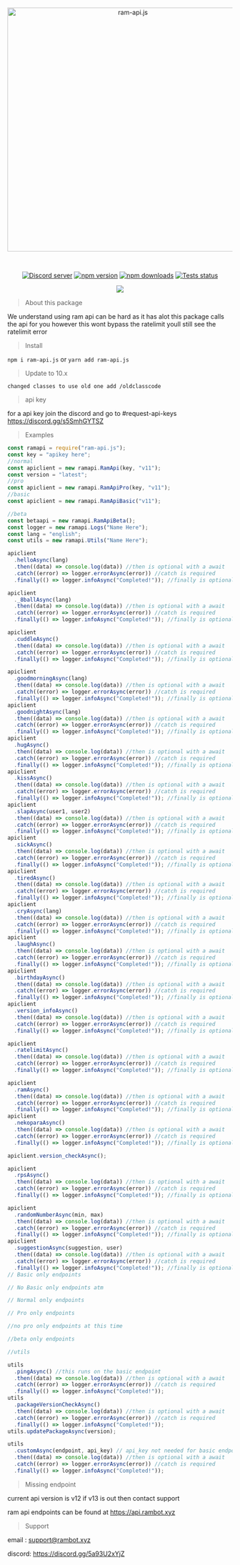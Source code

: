 <div align="center">
  <br />
  <p>
    <a href="https://api.rambot.xyz"><img src="https://gamearoo.top/ram/ramapijs.png" width="546" alt="ram-api.js" /></a>
  </p>
  <br />
  <p>
    <a href="https://discord.gg/s5SmhGYTSZ"><img src="https://img.shields.io/discord/1068088656377692170?color=5865F2&logo=discord&logoColor=white" alt="Discord server" /></a>
    <a href="https://www.npmjs.com/package/ram-api.js"><img src="https://img.shields.io/npm/v/ram-api.js.svg" alt="npm version" /></a>
    <a href="https://www.npmjs.com/package/ram-api.js"><img src="https://img.shields.io/npm/dt/ram-api.js.svg?maxAge=3600" alt="npm downloads" /></a>
    <a href="https://github.com/Gamearoos-development/ram-api.js/actions"><img src="https://github.com/Gamearoos-development/ram-api.js/actions/workflows/text.yml/badge.svg" alt="Tests status" /></a>
  </p>
  <a href="https://nodei.co/npm/ram-api.js/"><img src="https://nodei.co/npm/ram-api.js.png?downloads=true&downloadRank=true&stars=true"></a>
</div>

> About this package

We understand using ram api can be hard as it has alot this package calls the api for you however this wont bypass the ratelimit youll still see the ratelimit error

> Install

`npm i ram-api.js` or `yarn add ram-api.js`

> Update to 10.x

```text
changed classes to use old one add /oldclasscode
```

> api key

for a api key join the discord and go to #request-api-keys https://discord.gg/s5SmhGYTSZ

> Examples

```javascript
const ramapi = require("ram-api.js");
const key = "apikey here";
//normal
const apiclient = new ramapi.RamApi(key, "v11");
const version = "latest";
//pro
const apiclient = new ramapi.RamApiPro(key, "v11");
//basic
const apiclient = new ramapi.RamApiBasic("v11");

//beta
const betaapi = new ramapi.RamApiBeta();
const logger = new ramapi.Logs("Name Here");
const lang = "english";
const utils = new ramapi.Utils("Name Here");

apiclient
  .helloAsync(lang)
  .then((data) => console.log(data)) //then is optional with a await
  .catch((error) => logger.errorAsync(error)) //catch is required
  .finally(() => logger.infoAsync("Completed!")); //finally is optional;

apiclient
  ._8ballAsync(lang)
  .then((data) => console.log(data)) //then is optional with a await
  .catch((error) => logger.errorAsync(error)) //catch is required
  .finally(() => logger.infoAsync("Completed!")); //finally is optional

apiclient
  .cuddleAsync()
  .then((data) => console.log(data)) //then is optional with a await
  .catch((error) => logger.errorAsync(error)) //catch is required
  .finally(() => logger.infoAsync("Completed!")); //finally is optional

apiclient
  .goodmorningAsync(lang)
  .then((data) => console.log(data)) //then is optional with a await
  .catch((error) => logger.errorAsync(error)) //catch is required
  .finally(() => logger.infoAsync("Completed!")); //finally is optional
apiclient
  .goodnightAsync(lang)
  .then((data) => console.log(data)) //then is optional with a await
  .catch((error) => logger.errorAsync(error)) //catch is required
  .finally(() => logger.infoAsync("Completed!")); //finally is optional
apiclient
  .hugAsync()
  .then((data) => console.log(data)) //then is optional with a await
  .catch((error) => logger.errorAsync(error)) //catch is required
  .finally(() => logger.infoAsync("Completed!")); //finally is optional
apiclient
  .kissAsync()
  .then((data) => console.log(data)) //then is optional with a await
  .catch((error) => logger.errorAsync(error)) //catch is required
  .finally(() => logger.infoAsync("Completed!")); //finally is optional
apiclient
  .slapAsync(user1, user2)
  .then((data) => console.log(data)) //then is optional with a await
  .catch((error) => logger.errorAsync(error)) //catch is required
  .finally(() => logger.infoAsync("Completed!")); //finally is optional
apiclient
  .sickAsync()
  .then((data) => console.log(data)) //then is optional with a await
  .catch((error) => logger.errorAsync(error)) //catch is required
  .finally(() => logger.infoAsync("Completed!")); //finally is optional
apiclient
  .tiredAsync()
  .then((data) => console.log(data)) //then is optional with a await
  .catch((error) => logger.errorAsync(error)) //catch is required
  .finally(() => logger.infoAsync("Completed!")); //finally is optional
apiclient
  .cryAsync(lang)
  .then((data) => console.log(data)) //then is optional with a await
  .catch((error) => logger.errorAsync(error)) //catch is required
  .finally(() => logger.infoAsync("Completed!")); //finally is optional
apiclient
  .laughAsync()
  .then((data) => console.log(data)) //then is optional with a await
  .catch((error) => logger.errorAsync(error)) //catch is required
  .finally(() => logger.infoAsync("Completed!")); //finally is optional
apiclient
  .birthdayAsync()
  .then((data) => console.log(data)) //then is optional with a await
  .catch((error) => logger.errorAsync(error)) //catch is required
  .finally(() => logger.infoAsync("Completed!")); //finally is optional
apiclient
  .version_infoAsync()
  .then((data) => console.log(data)) //then is optional with a await
  .catch((error) => logger.errorAsync(error)) //catch is required
  .finally(() => logger.infoAsync("Completed!")); //finally is optional

apiclient
  .ratelimitAsync()
  .then((data) => console.log(data)) //then is optional with a await
  .catch((error) => logger.errorAsync(error)) //catch is required
  .finally(() => logger.infoAsync("Completed!")); //finally is optional

apiclient
  .ramAsync()
  .then((data) => console.log(data)) //then is optional with a await
  .catch((error) => logger.errorAsync(error)) //catch is required
  .finally(() => logger.infoAsync("Completed!")); //finally is optional
apiclient
  .nekoparaAsync()
  .then((data) => console.log(data)) //then is optional with a await
  .catch((error) => logger.errorAsync(error)) //catch is required
  .finally(() => logger.infoAsync("Completed!")); //finally is optional

apiclient.version_checkAsync();

apiclient
  .rpsAsync()
  .then((data) => console.log(data)) //then is optional with a await
  .catch((error) => logger.errorAsync(error)) //catch is required
  .finally(() => logger.infoAsync("Completed!")); //finally is optional

apiclient
  .randomNumberAsync(min, max)
  .then((data) => console.log(data)) //then is optional with a await
  .catch((error) => logger.errorAsync(error)) //catch is required
  .finally(() => logger.infoAsync("Completed!")); //finally is optional
apiclient
  .suggestionAsync(suggestion, user)
  .then((data) => console.log(data)) //then is optional with a await
  .catch((error) => logger.errorAsync(error)) //catch is required
  .finally(() => logger.infoAsync("Completed!")); //finally is optional
// Basic only endpoints

// No Basic only endpoints atm

// Normal only endpoints

// Pro only endpoints

//no pro only endpoints at this time

//beta only endpoints

//utils

utils
  .pingAsync() //this runs on the basic endpoint
  .then((data) => console.log(data)) //then is optional with a await
  .catch((error) => logger.errorAsync(error)) //catch is required
  .finally(() => logger.infoAsync("Completed!"));
utils
  .packageVersionCheckAsync()
  .then((data) => console.log(data)) //then is optional with a await
  .catch((error) => logger.errorAsync(error)) //catch is required
  .finally(() => logger.infoAsync("Completed!"));
utils.updatePackageAsync(version);

utils
  .customAsync(endpoint, api_key) // api_key not needed for basic endpoints endpoint Example: /basic/v13/hello?lang=english or /basic/v12/public/hello/english
  .then((data) => console.log(data)) //then is optional with a await
  .catch((error) => logger.errorAsync(error)) //catch is required
  .finally(() => logger.infoAsync("Completed!"));
```

> Missing endpoint

current api version is v12 if v13 is out then contact support

ram api endpoints can be found at https://api.rambot.xyz

> Support

email : support@rambot.xyz

discord: https://discord.gg/5a93U2xYjZ
